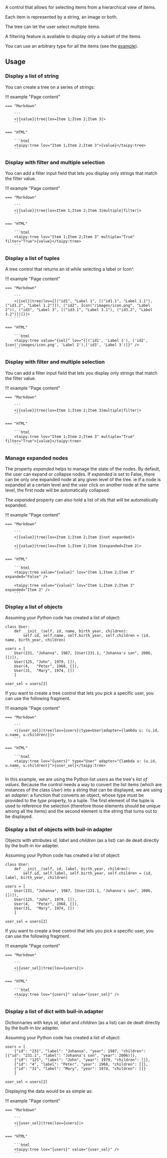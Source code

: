 A control that allows for selecting items from a hierarchical view of items.

Each item is represented by a string, an image or both.

The tree can let the user select multiple items.

A filtering feature is available to display only a subset of the items.

You can use an arbitrary type for all the items (see the [example](#binding-to-a-list-of-objects)).

## Usage

### Display a list of string

You can create a tree on a series of strings:

!!! example "Page content"

    === "Markdown"

        ```
        <|{value}|tree|lov=Item 1;Item 2;Item 3|>
        ```
  
    === "HTML"

        ```html
        <taipy:tree lov="Item 1;Item 2;Item 3">{value}</taipy:tree>
        ```

### Display with filter and multiple selection

You can add a filter input field that lets you display only strings that match the filter value.

!!! example "Page content"

    === "Markdown"

        ```
        <|{value}|tree|lov=Item 1;Item 2;Item 3|multiple|filter|>
        ```
  
    === "HTML"

        ```html
        <taipy:tree lov="Item 1;Item 2;Item 3" multiple="True" filter="True">{value}</taipy:tree>
        ```


### Display a list of tuples

A tree control that returns an id while selecting a label or Icon^.

!!! example "Page content"

    === "Markdown"

        ```
        <|{sel}|tree|lov={[("id1", "Label 1", [("id1.1", "Label 1.1"), ("id1.2", "Label 1.2")]), ("id2", Icon("/images/icon.png", "Label 2")), ("id3", "Label 3", [("id3.1", "Label 3.1"), ("id3.2", "Label 3.2")])]}|>
        ```
  
    === "HTML"

        ```html
        <taipy:tree value="{sel}" lov="{[('id1', 'Label 1'), ('id2', Icon('/images/icon.png', 'Label 2'),('id3', 'Label 3')]}" />
        ```

### Display with filter and multiple selection

You can add a filter input field that lets you display only strings that match the filter value.

!!! example "Page content"

    === "Markdown"

        ```
        <|{value}|tree|lov=Item 1;Item 2;Item 3|multiple|filter|>
        ```
  
    === "HTML"

        ```html
        <taipy:tree lov="Item 1;Item 2;Item 3" multiple="True" filter="True">{value}</taipy:tree>
        ```


### Manage expanded nodes

The property _expanded_ helps to manage the state of the nodes.
By default, the user can expand or collapse nodes.
If _expanded_ is set to False, there can be only one expanded node at any given level of the tree.
ie if a node is expanded at a certain level and the user click on another node at the same level, the first node will be automatically collapsed.

The _expanded_ property can also hold a list of ids that will be automatically expanded.

!!! example "Page content"

    === "Markdown"

        ```
        <|{value}|tree|lov=Item 1;Item 2;Item 3|not expanded|>

        <|{value}|tree|lov=Item 1;Item 2;Item 3|expanded=Item 2|>
        ```
  
    === "HTML"

        ```html
        <taipy:tree value="{value}" lov="Item 1;Item 2;Item 3" expanded="False" />

        <taipy:tree value="{value}" lov="Item 1;Item 2;Item 3" expanded="Item 2" />
        ```


### Display a list of objects

Assuming your Python code has created a list of object:
```py3
class User:
    def __init__(self, id, name, birth_year, children):
        self.id, self.name, self.birth_year, self.children = (id, name, birth_year, children)

users = [
    User(231, "Johanna", 1987, [User(231.1, "Johanna's son", 2006, [])]),
    User(125, "John", 1979, []),
    User(4,   "Peter", 1968, []),
    User(31,  "Mary", 1974, [])
    ]

user_sel = users[2]
```

If you want to create a tree control that lets you pick a specific user, you
can use the following fragment.

!!! example "Page content"

    === "Markdown"

        ```
        <|{user_sel}|tree|lov={users}|type=User|adapter={lambda u: (u.id, u.name, u.children)}|>
        ```
  
    === "HTML"

        ```html
        <taipy:tree lov="{users}" type="User" adapter="{lambda u: (u.id, u.name, u.children)}">{user_sel}</taipy:tree>
        ```

In this example, we are using the Python list _users_ as the tree's _list of values_.
Because the control needs a way to convert the list items (which are instances of the class
_User_) into a string that can be displayed, we are using an _adapter_: a function that converts
an object, whose type must be provided to the _type_ property, to a tuple. The first element
of the tuple is used to reference the selection (therefore those elements should be unique
among all the items) and the second element is the string that turns out to be displayed.


### Display a list of objects with buil-in adapter

Objects with attributes _id_, _label_ and _children_ (as a list) can de dealt directly by the built-in _lov_ adapter.

Assuming your Python code has created a list of object:
```py3
class User:
    def __init__(self, id, label, birth_year, children):
        self.id, self.label, self.birth_year, self.children = (id, label, birth_year, children)

users = [
    User(231, "Johanna", 1987, [User(231.1, "Johanna's son", 2006, [])]),
    User(125, "John", 1979, []),
    User(4,   "Peter", 1968, []),
    User(31,  "Mary", 1974, [])
    ]

user_sel = users[2]
```

If you want to create a tree control that lets you pick a specific user, you
can use the following fragment.

!!! example "Page content"

    === "Markdown"

        ```
        <|{user_sel}|tree|lov={users}|>
        ```
  
    === "HTML"

        ```html
        <taipy:tree lov="{users}" value="{user_sel}" />
        ```

### Display a list of dict with buil-in adapter

Dictionnaries with keys _id_, _label_ and _children_ (as a list) can de dealt directly by the built-in _lov_ adapter.

Assuming your Python code has created a list of object:
```py3
users = [
    {"id": "231", "label": "Johanna", "year": 1987, "children": [{"id": "231.1", "label": "Johanna's son", "year": 2006)]},
    {"id": "125", "label": "John", "year": 1979, "children": []},
    {"id": "4", "label": "Peter", "year": 1968, "children": []},
    {"id": "31", "label": "Mary", "year": 1974, "children": []}
    ]

user_sel = users[2]
```
Displaying the data would be as simple as:

!!! example "Page content"

    === "Markdown"

        ```
        <|{user_sel}|tree|lov={users}|>
        ```
  
    === "HTML"

        ```html
        <taipy:tree lov="{users}" value="{user_sel}" />
        ```

